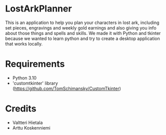# LostArkPlanner

This is an application to help you plan your characters in lost ark, including set pieces, engravings and weekly gold earnings and also giving you info about those things and spells and skills.
We made it with Python and tkinter because we wanted to learn python and try to create a desktop application that works locally. 

# Requirements

- Python 3.10
- 'customtkinter' library (https://github.com/TomSchimansky/CustomTkinter)


# Credits
- Valtteri Hietala
- Arttu Koskenniemi
